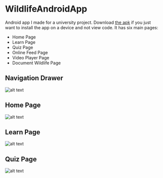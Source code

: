 # WildlifeAndroidApp
Android app I made for a university project. Download [the apk](https://github.com/jrich96/WildlifeAndroidApp/blob/master/app-debug.apk) if you just want to install the app on a device and not view code.
It has six main pages:
- Home Page
- Learn Page
- Quiz Page
- Online Feed Page
- Video Player Page
- Document Wildlife Page

## Navigation Drawer
![alt text](https://github.com/jrich96/WildlifeAndroidApp/blob/master/Screenshot4.png)

## Home Page
![alt text](https://github.com/jrich96/WildlifeAndroidApp/blob/master/Screenshot1.png)

## Learn Page
![alt text](https://github.com/jrich96/WildlifeAndroidApp/blob/master/Screenshot3.png)

## Quiz Page
![alt text](https://github.com/jrich96/WildlifeAndroidApp/blob/master/Screenshot2.png)
